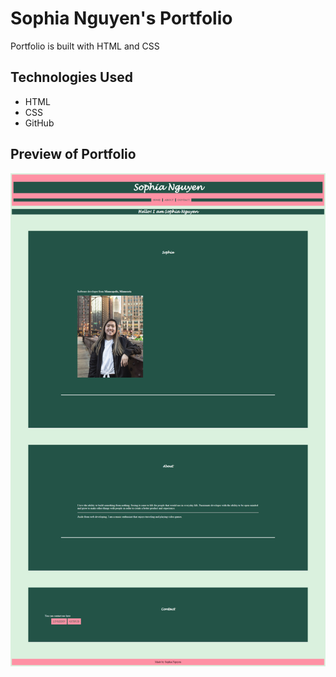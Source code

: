 # Sophia Nguyen's Portfolio
Portfolio is built with HTML and CSS
## Technologies Used
- HTML
- CSS
- GitHub

## Preview of Portfolio
![preview](https://github.com/nguyenscg/portfolio/blob/main/portfolio-landing-page.png)
